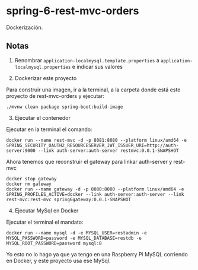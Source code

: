 # spring-6-rest-mvc-orders

Dockerización.

## Notas

1. Renombrar `application-localmysql.template.properties` a `application-localmysql.properties` e indicar sus valores

2. Dockerizar este proyecto

Para construir una imagen, ir a la terminal, a la carpeta donde está este proyecto de rest-mvc-orders y ejecutar:

`./mvnw clean package spring-boot:build-image`

3. Ejecutar el contenedor

Ejecutar en la terminal el comando:

`docker run --name rest-mvc -d -p 8081:8080 --platform linux/amd64 -e SPRING_SECURITY_OAUTH2_RESOURCESERVER_JWT_ISSUER_URI=http://auth-server:9000 --link auth-server:auth-server restmvc:0.0.1-SNAPSHOT`

Ahora tenemos que reconstruir el gateway para linkar auth-server y rest-mvc

```shell
docker stop gateway 
docker rm gateway
docker run --name gateway -d -p 8080:8080 --platform linux/amd64 -e SPRING_PROFILES_ACTIVE=docker --link auth-server:auth-server --link rest-mvc:rest-mvc spring6gateway:0.0.1-SNAPSHOT
```

4. Ejecutar MySql en Docker

Ejecutar el terminal el mandato:

`docker run --name mysql -d -e MYSQL_USER=restadmin -e MYSQL_PASSWORD=password -e MYSQL_DATABASE=restdb -e MYSQL_ROOT_PASSWORD=password mysql:8`

Yo esto no lo hago ya que ya tengo en una Raspberry Pi MySQL corriendo en Docker, y este proyecto usa ese MySql.